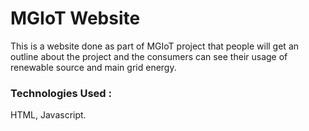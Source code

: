 # MGIoT Website
This is a website done as part of MGIoT project that people will get an outline about the project and the consumers can see their usage of renewable source and main grid energy.

### Technologies Used :
  HTML, Javascript.
